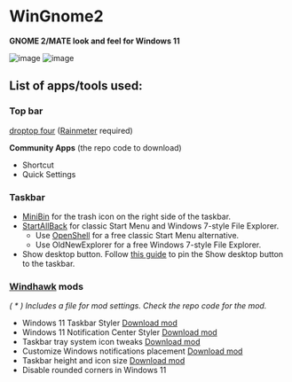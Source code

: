 # WinGnome2
**GNOME 2/MATE look and feel for Windows 11**

![image](https://github.com/user-attachments/assets/602dba0f-dcb2-4d60-89cf-81dc4750120b)
![image](https://github.com/user-attachments/assets/99a486fc-422f-485b-8118-cbe7ecc9406e)



## List of apps/tools used:
### Top bar
[droptop four](https://www.droptopfour.com/) ([Rainmeter](https://www.rainmeter.net/) required)

**Community Apps** (the repo code to download)
  - Shortcut
  - Quick Settings
 ### Taskbar
- [MiniBin](https://www.majorgeeks.com/files/details/minibin.html) for the trash icon on the right side of the taskbar.
- [StartAllBack](https://www.startallback.com/) for classic Start Menu and Windows 7-style File Explorer.
  - Use [OpenShell](https://github.com/Open-Shell/Open-Shell-Menu) for a free classic Start Menu alternative.
  - Use OldNewExplorer for a free Windows 7-style File Explorer.
- Show desktop button. Follow [this guide](https://winaero.com/add-show-desktop-shortcut-to-taskbar-in-windows-11/) to pin the Show desktop button to the taskbar.

### [Windhawk](https://github.com/ramensoftware/windhawk) mods
*( * ) Includes a file for mod settings. Check the repo code for the mod.*
  - Windows 11 Taskbar Styler  [Download mod](https://github.com/mbti0n/WinGnome2/raw/refs/heads/main/Windhawk-Mods/win11Taskbar_mod.txt)
  - Windows 11 Notification Center Styler  [Download mod](https://github.com/mbti0n/WinGnome2/raw/refs/heads/main/Windhawk-Mods/win11Notification_mod.txt)
  - Taskbar tray system icon tweaks  [Download mod](https://github.com/mbti0n/WinGnome2/raw/refs/heads/main/Windhawk-Mods/taskbarTrayIcon_mod.txt)
  - Customize Windows notifications placement  [Download mod](https://github.com/mbti0n/WinGnome2/raw/refs/heads/main/Windhawk-Mods/notificationPlacement_mod.txt)
  - Taskbar height and icon size  [Download mod](https://github.com/mbti0n/WinGnome2/raw/refs/heads/main/Windhawk-Mods/taskbarHeight-Icon_mod.txt)
  - Disable rounded corners in Windows 11
